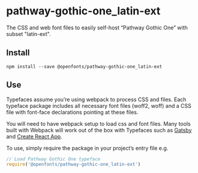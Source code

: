 
# pathway-gothic-one_latin-ext

The CSS and web font files to easily self-host “Pathway Gothic One” with subset "latin-ext".

## Install

`npm install --save @openfonts/pathway-gothic-one_latin-ext`

## Use

Typefaces assume you’re using webpack to process CSS and files. Each typeface
package includes all necessary font files (woff2, woff) and a CSS file with
font-face declarations pointing at these files.

You will need to have webpack setup to load css and font files. Many tools built
with Webpack will work out of the box with Typefaces such as [Gatsby](https://github.com/gatsbyjs/gatsby)
and [Create React App](https://github.com/facebookincubator/create-react-app).

To use, simply require the package in your project’s entry file e.g.

```javascript
// Load Pathway Gothic One typeface
require('@openfonts/pathway-gothic-one_latin-ext')
```
